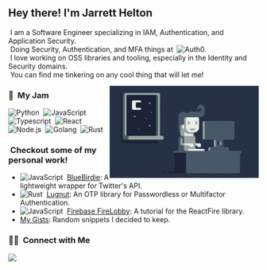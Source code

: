 <h2>Hey there! I'm Jarrett Helton</h2>

&nbsp;I am a Software Engineer specializing in IAM, Authentication, and Application Security.\
&nbsp;Doing Security, Authentication, and MFA things at &nbsp;![Auth0](https://img.shields.io/badge/-Auth0-05122A?style=flat&logo=auth0).\
&nbsp;I love working on OSS libraries and tooling, especially in the Identity and Security domains.\
&nbsp;You can find me tinkering on any cool thing that will let me!

<img alt="Night Coding" src="https://raw.githubusercontent.com/jayhelton/jayhelton/master/Night-Coding.gif" align="right"/>

### 🍓 &nbsp;My Jam

![Python](https://img.shields.io/badge/-Python-05122A?style=flat&logo=python)&nbsp;
![JavaScript](https://img.shields.io/badge/-JavaScript-05122A?style=flat&logo=javascript)&nbsp;
![Typescript](https://img.shields.io/badge/-Typescript-05122A?style=flat&logo=typescript)&nbsp;
![React](https://img.shields.io/badge/-React-05122A?style=flat&logo=react)&nbsp;
![Node.js](https://img.shields.io/badge/-Node.js-05122A?style=flat&logo=node.js)&nbsp;
![Golang](https://img.shields.io/badge/-Golang-05122A?style=flat&logo=go)&nbsp;
![Rust](https://img.shields.io/badge/-Rust-05122A?style=flat&logo=rust)&nbsp;


### &nbsp;Checkout some of my personal work!
- ![JavaScript](https://img.shields.io/badge/-JavaScript-05122A?style=flat&logo=javascript)&nbsp;
[BlueBirdie](https://github.com/JayHelton/bluebirdie): A lightweight wrapper for Twitter's API.
- ![Rust](https://img.shields.io/badge/-Rust-05122A?style=flat&logo=rust)&nbsp;
[Lugnut](https://github.com/JayHelton/lugnut): An OTP library for Passwordless or Multifactor Authentication.
- ![JavaScript](https://img.shields.io/badge/-JavaScript-05122A?style=flat&logo=javascript)&nbsp;
[Firebase FireLobby](https://github.com/JayHelton/firebase-firelobby): A tutorial for the ReactFire library.
- [My Gists](https://gist.github.com/JayHelton): Random snippets I decided to keep.

### 🤝🏻 &nbsp;Connect with Me

<p align="left">
<a href="https://twitter.com/jaydhizzle"><img src="https://img.shields.io/badge/-@jaydhizzle-blue?style=flat&logo=Twitter&logoColor=white"/></a>
</p>
